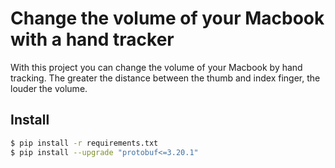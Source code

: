 # Change the volume of your Macbook with a hand tracker

With this project you can change the volume of your Macbook by hand tracking. The greater the distance between the thumb and index finger, the louder the volume.


## Install

```sh
$ pip install -r requirements.txt
$ pip install --upgrade "protobuf<=3.20.1"
```


